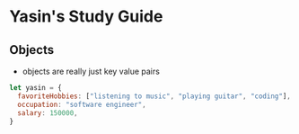 # Yasin's Study Guide


## Objects
- objects are really just key value pairs
```js
let yasin = {
  favoriteHobbies: ["listening to music", "playing guitar", "coding"],
  occupation: "software engineer",
  salary: 150000,
}
```


